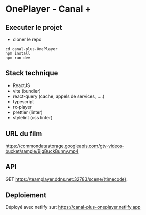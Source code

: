 # OnePlayer - Canal +

## Executer le projet

- cloner le repo

```
cd canal-plus-OnePlayer
npm install
npm run dev
```

## Stack technique

- ReactJS
- vite (bundler)
- react-query (cache, appels de services, ....)
- typescript
- rx-player
- prettier (linter)
- stylelint (css linter)

## URL du film

https://commondatastorage.googleapis.com/gtv-videos-bucket/sample/BigBuckBunny.mp4

## API

GET https://teamplayer.ddns.net:32783/scene/{timecode}.

## Deploiement

Déployé avec netlify sur: https://canal-plus-oneplayer.netlify.app
